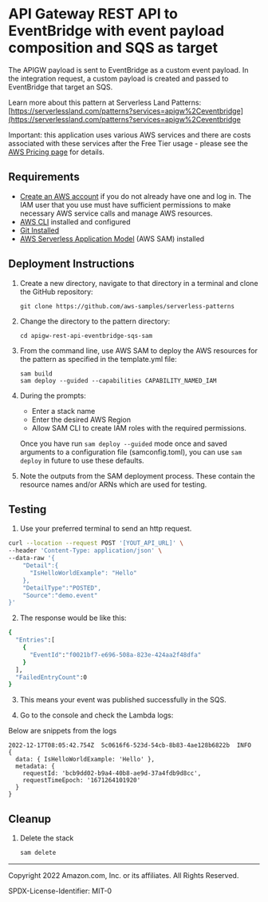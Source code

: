# API Gateway REST API to EventBridge with event payload composition and SQS as target

The APIGW payload is sent to EventBridge as a custom event payload. In the integration request, a custom payload is created and passed to EventBridge that target an SQS.

Learn more about this pattern at Serverless Land Patterns: [https://serverlessland.com/patterns?services=apigw%2Ceventbridge](https://serverlessland.com/patterns?services=apigw%2Ceventbridge

Important: this application uses various AWS services and there are costs associated with these services after the Free Tier usage - please see the [AWS Pricing page](https://aws.amazon.com/pricing/) for details.

## Requirements

* [Create an AWS account](https://portal.aws.amazon.com/gp/aws/developer/registration/index.html) if you do not already have one and log in. The IAM user that you use must have sufficient permissions to make necessary AWS service calls and manage AWS resources.
* [AWS CLI](https://docs.aws.amazon.com/cli/latest/userguide/install-cliv2.html) installed and configured
* [Git Installed](https://git-scm.com/book/en/v2/Getting-Started-Installing-Git)
* [AWS Serverless Application Model](https://docs.aws.amazon.com/serverless-application-model/latest/developerguide/serverless-sam-cli-install.html) (AWS SAM) installed

## Deployment Instructions

1. Create a new directory, navigate to that directory in a terminal and clone the GitHub repository:
    ```
    git clone https://github.com/aws-samples/serverless-patterns
    ```
2. Change the directory to the pattern directory:
    ```
    cd apigw-rest-api-eventbridge-sqs-sam
    ```
3. From the command line, use AWS SAM to deploy the AWS resources for the pattern as specified in the template.yml file:
    ```
    sam build
    sam deploy --guided --capabilities CAPABILITY_NAMED_IAM
    ```
4. During the prompts:
    * Enter a stack name
    * Enter the desired AWS Region
    * Allow SAM CLI to create IAM roles with the required permissions.

    Once you have run `sam deploy --guided` mode once and saved arguments to a configuration file (samconfig.toml), you can use `sam deploy` in future to use these defaults.

5. Note the outputs from the SAM deployment process. These contain the resource names and/or ARNs which are used for testing.

## Testing

1. Use your preferred terminal to send an http request.

```bash
curl --location --request POST '[YOUT_API_URL]' \
--header 'Content-Type: application/json' \
--data-raw '{
    "Detail":{ 
      "IsHelloWorldExample": "Hello" 
    },
    "DetailType":"POSTED",
    "Source":"demo.event"
}'
```

2. The response would be like this:

```bash
{
  "Entries":[
    {
      "EventId":"f0021bf7-e696-508a-823e-424aa2f48dfa"
    }
  ],
  "FailedEntryCount":0
} 
```

3. This means your event was published successfully in the SQS.

4. Go to the console and check the Lambda logs:

Below are snippets from the logs

```
2022-12-17T08:05:42.754Z  5c0616f6-523d-54cb-8b83-4ae128b6822b  INFO  {
  data: { IsHelloWorldExample: 'Hello' },
  metadata: {
    requestId: 'bcb9dd02-b9a4-40b8-ae9d-37a4fdb9d8cc',
    requestTimeEpoch: '1671264101920'
  }
}

```

## Cleanup

1. Delete the stack
    ```bash
    sam delete
    ```
----

Copyright 2022 Amazon.com, Inc. or its affiliates. All Rights Reserved.

SPDX-License-Identifier: MIT-0
